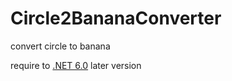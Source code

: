 # Circle2BananaConverter
convert circle to banana

require to [.NET 6.0](https://dotnet.microsoft.com/en-us/download/dotnet/6.0) later version
